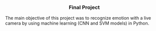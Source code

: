 ### <div align="center">Final Project</div>  
  

The main objective of this project was to recognize emotion with a live camera by using machine learning (CNN and SVM models) in Python.

<br />
<br />

<br />
